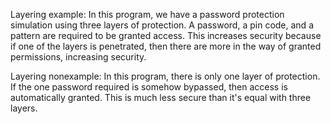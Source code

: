 Layering example: In this program, we have a password protection simulation using three layers of protection. A password, a pin code, and a pattern are required to be granted access. This increases security because if one of the layers is penetrated, then there are more in the way of granted permissions, increasing security.

Layering nonexample: In this program, there is only one layer of protection. If the one password required is somehow bypassed, then access is automatically granted. This is much less secure than it's equal with three layers. 
